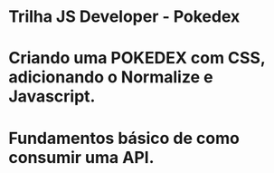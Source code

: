 # Trilha JS Developer - Pokedex
# Criando uma POKEDEX com CSS, adicionando o Normalize e Javascript.
# Fundamentos básico de como consumir uma API.

